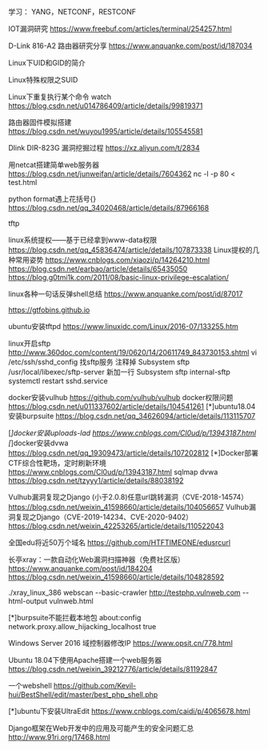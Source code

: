 学习：
YANG，NETCONF，RESTCONF

IOT漏洞研究 https://www.freebuf.com/articles/terminal/254257.html

D-Link 816-A2 路由器研究分享 https://www.anquanke.com/post/id/187034

Linux下UID和GID的简介

Linux特殊权限之SUID

Linux下重复执行某个命令 watch https://blog.csdn.net/u014786409/article/details/99819371

路由器固件模拟搭建 https://blog.csdn.net/wuyou1995/article/details/105545581

Dlink DIR-823G 漏洞挖掘过程 https://xz.aliyun.com/t/2834

用netcat搭建简单web服务器 https://blog.csdn.net/junweifan/article/details/7604362
nc -l -p 80 < test.html

python format遇上花括号{} https://blog.csdn.net/qq_34020468/article/details/87966168

tftp

linux系统提权——基于已经拿到www-data权限 https://blog.csdn.net/qq_45836474/article/details/107873338
Linux提权的几种常用姿势 https://www.cnblogs.com/xiaozi/p/14264210.html
https://blog.csdn.net/earbao/article/details/65435050
https://blog.g0tmi1k.com/2011/08/basic-linux-privilege-escalation/

linux各种一句话反弹shell总结 https://www.anquanke.com/post/id/87017

https://gtfobins.github.io

ubuntu安装tftpd https://www.linuxidc.com/Linux/2016-07/133255.htm


linux开启sftp http://www.360doc.com/content/19/0620/14/20611749_843730153.shtml
    vi /etc/ssh/sshd_config
    找sftp服务
    注释掉 Subsystem    sftp    /usr/local/libexec/sftp-server
    新加一行 Subsystem  sftp    internal-sftp
    systemctl restart sshd.service
 
docker安装vulhub https://github.com/vulhub/vulhub
docker权限问题 https://blog.csdn.net/u011337602/article/details/104541261
[*]ubuntu18.04安装burpsuite https://blog.csdn.net/qq_34626094/article/details/113115707

[*]docker安装uploads-lad https://www.cnblogs.com/Cl0ud/p/13943187.html
[*]docker安装dvwa https://blog.csdn.net/qq_19309473/article/details/107202812
[*]Docker部署CTF综合性靶场，定时刷新环境 https://www.cnblogs.com/Cl0ud/p/13943187.html
sqlmap dvwa https://blog.csdn.net/tzyyy1/article/details/88038192

Vulhub漏洞复现之Django (小于2.0.8)任意url跳转漏洞（CVE-2018-14574） https://blog.csdn.net/weixin_41598660/article/details/104056657
Vulhub漏洞复现之Django（CVE-2019-14234、CVE-2020-9402） https://blog.csdn.net/weixin_42253265/article/details/110522043


全国edu将近50万个域名 https://github.com/HTFTIMEONE/edusrcurl

长亭xray：一款自动化Web漏洞扫描神器（免费社区版） https://www.anquanke.com/post/id/184204
https://blog.csdn.net/weixin_41598660/article/details/104828592

./xray_linux_386 webscan --basic-crawler http://testphp.vulnweb.com --html-output vulnweb.html


[*]burpsuite不能拦截本地包 about:config network.proxy.allow_hijacking_localhost true 


Windows Server 2016 域控制器修改IP https://www.opsit.cn/778.html

Ubuntu 18.04下使用Apache搭建一个web服务器 https://blog.csdn.net/weixin_39212776/article/details/81192847

一个webshell https://github.com/Kevil-hui/BestShell/edit/master/best_php_shell.php

[*]ubuntu下安装UltraEdit  https://www.cnblogs.com/caidi/p/4065678.html

Django框架在Web开发中的应用及可能产生的安全问题汇总 http://www.91ri.org/17468.html